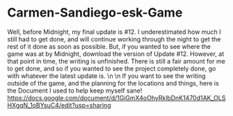 # Carmen-Sandiego-esk-Game
Well, before Midnight, my final update is #12. I underestimated how much I still had to get done, and will continue working through the night to get the rest of it done
as soon as possible. But, if you wanted to see where the game was at by Midnight, download the version of Update #12. However, at that point in time, the writing is unfinished. 
There is still a fair amount for me to get done, and so if you wanted to see the project completely done, go with whatever the latest update is. 
\n \n 
If you want to see the writing outside of the game, and the planning for the locations and things, here is the Document I used to help keep myself sane! https://docs.google.com/document/d/1GiGmX4oOhyRklbDnK1470d1AK_OLSHXgqN_1oBYsuC4/edit?usp=sharing 
